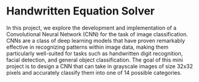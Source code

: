 # Handwritten Equation Solver
In this project, we explore the development and implementation of a Convolutional Neural Network (CNN) for the task of image classification. CNNs are a class of deep learning models that have proven remarkably effective in recognizing patterns within image data, making them particularly well-suited for tasks such as handwritten digit recognition, facial detection, and general object classification.
The goal of this mini project is to design a CNN that can take in grayscale images of size 32x32 pixels and accurately classify them into one of 14 possible categories.

